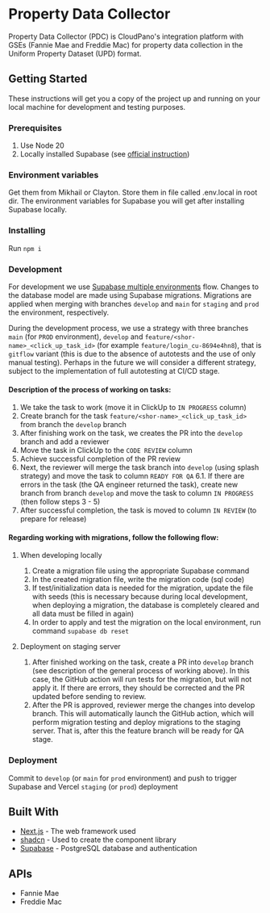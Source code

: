 # Property Data Collector

Property Data Collector (PDC) is CloudPano's integration platform with GSEs (Fannie Mae and Freddie Mac) for property data collection in the Uniform Property Dataset (UPD) format.

## Getting Started

These instructions will get you a copy of the project up and running on your local machine for development and testing purposes.

### Prerequisites

1. Use Node 20
2. Locally installed Supabase (see [official instruction](https://supabase.com/docs/guides/cli/local-development))

### Environment variables

Get them from Mikhail or Clayton. Store them in file called .env.local in root dir.
The environment variables for Supabase you will get after installing Supabase locally.

### Installing

Run `npm i`

### Development

For development we use [Supabase multiple environments](https://supabase.com/docs/guides/cli/managing-environments?queryGroups=environment&environment=staging) flow. Changes to the database model are made using Supabase migrations. Migrations are applied when merging with branches `develop` and `main` for `staging` and `prod` the environment, respectively.

During the development process, we use a strategy with three branches `main` (for `PROD` environment), `develop` and `feature/<shor-name>_<click_up_task_id>` (for example `feature/login_cu-8694e4hn8`), that is `gitflow` variant (this is due to the absence of autotests and the use of only manual testing). Perhaps in the future we will consider a different strategy, subject to the implementation of full autotesting at CI/CD stage.

#### Description of the process of working on tasks:

1. We take the task to work (move it in ClickUp to `IN PROGRESS` column)
2. Create branch for the task `feature/<shor-name>_<click_up_task_id>` from branch the `develop` branch
3. After finishing work on the task, we creates the PR into the `develop` branch and add a reviewer
4. Move the task in ClickUp to the `CODE REVIEW` column
5. Achieve successful completion of the PR review
6. Next, the reviewer will merge the task branch into `develop` (using splash strategy) and move the task to column `READY FOR QA`
   6.1. If there are errors in the task (the QA engineer returned the task), create new branch from branch `develop` and move the task to column `IN PROGRESS` (then follow steps 3 - 5)
7. After successful completion, the task is moved to column `IN REVIEW` (to prepare for release)

#### Regarding working with migrations, follow the following flow:

1. When developing locally
    1. Create a migration file using the appropriate Supabase command
    2. In the created migration file, write the migration code (sql code)
    3. If test/initialization data is needed for the migration, update the file with seeds (this is necessary because during local development, when deploying a migration, the database is completely cleared and all data must be filled in again)
    4. In order to apply and test the migration on the local environment, run command `supabase db reset`

2. Deployment on staging server
    1. After finished working on the task, create a PR into `develop` branch (see description of the general process of working above). In this case, the GitHub action will run tests for the migration, but will not apply it. If there are errors, they should be corrected and the PR updated before sending to review.
    2. After the PR is approved, reviewer merge the changes into develop branch. This will automatically launch the GitHub action, which will perform migration testing and deploy migrations to the staging server. That is, after this the feature branch will be ready for QA stage.

### Deployment

Commit to `develop` (or `main` for `prod` environment) and push to trigger Supabase and Vercel `staging` (or `prod`) deployment

## Built With

- [Next.js](https://nextjs.org/) - The web framework used
- [shadcn](https://ui.shadcn.com/) - Used to create the component library
- [Supabase](https://supabase.com/docs/reference/javascript/introduction) - PostgreSQL database and authentication

## APIs

- Fannie Mae
- Freddie Mac
